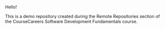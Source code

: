 Hello!

This is a demo repository created during the Remote Repositories section
of the CourseCareers Software Development Fundamentals course.
